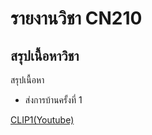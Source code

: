 # รายงานวิชา CN210

## สรุปเนื้อหาวิชา

สรุปเนื้อหา

* ส่งการบ้านครั้งที่ 1

[CLIP1(Youtube)](https://youtu.be/qxfaD4DFBt8)

